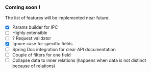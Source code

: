 ### Coming soon !
The list of features will be implemented near future.

- [x] Params builder for IPC
- [ ] Highly extensible
- [ ] ? Request validator
- [x] Ignore case for specific fields
- [ ] Spring Doc integration for clear API documentation
- [ ] Couple of filters for one field
- [ ] Collapse data to inner relations (happens when data is not distinct because of relations)
